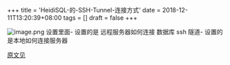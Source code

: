 +++
title = 'HeidiSQL-的-SSH-Tunnel-连接方式'
date = 2018-12-11T13:20:39+08:00
tags = []
draft = false
+++

![image.png](https://upload-images.jianshu.io/upload_images/4073481-42c6a141b2521af2.png?imageMogr2/auto-orient/strip%7CimageView2/2/w/1240)
设置里面- 设置的是 远程服务器如何连接 数据库
ssh 隧道- 设置的是本地如何连接服务器

[原文见](http://kaikai.info/heidisql-ssh-tunnel/)
